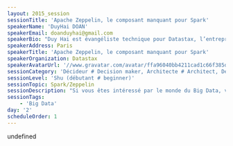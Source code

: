 ```yaml
---
layout: 2015_session
sessionTitle: 'Apache Zeppelin, le composant manquant pour Spark'
speakerName: 'DuyHai DOAN'
speakerEmail: doanduyhai@gmail.com
speakerBio: "Duy Hai est évangéliste technique pour Datastax, l’entreprise commerciale derrière Apache Cassandra.\n\nIl partage son temps entre donner des présentations/meetups/talks sur Cassandra, développer sur des projets open-source pour la communauté et aider les projets utilisant Cassandra.\n\nAvant Datastax, Duy Hai a été développeur freelance Java/Cassandra"
speakerAddress: Paris
speakerTitle: 'Apache Zeppelin, le composant manquant pour Spark'
speakerOrganization: Datastax
speakerAvatarUrl: '//www.gravatar.com/avatar/ffa96040bb4211cad1c66f385d8cb77b?size=200&default=mm'
sessionCategory: 'Décideur # Decision maker, Architecte # Architect, Développeur # Developer, Designer, Data scientist'
sessionLevel: 'Shu (débutant # beginner)'
sessionTopic: Spark/Zeppelin
sessionDescription: "Si vous êtes intéressé par le monde du Big Data, vous avez surement entendu parler d'Apache Spark, mais connaissez vous Apache Zeppelin ? Savez vous qu'il est très facile de générer de jolis graphes avec une interface intuitive pour vos RDD ?\n\nDans cette session, je montrerai par l'exemple le projet Apache Zeppelin et son architecture modulaire qui vous permet d'intégrer n'importe quel parseur de commande pour n'importe quelle application back-end.\n"
sessionTags:
    - 'Big Data'
day: '2'
scheduleOrder: 1
---
```


undefined
